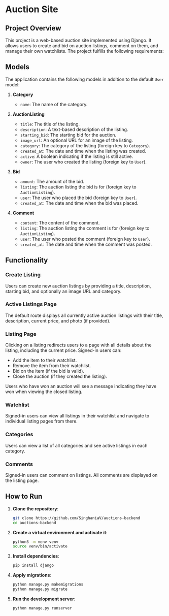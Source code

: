 # Auction Site

## Project Overview

This project is a web-based auction site implemented using Django. It allows users to create and bid on auction listings, comment on them, and manage their own watchlists. The project fulfills the following requirements:

## Models

The application contains the following models in addition to the default `User` model:

1. **Category**
   - `name`: The name of the category.

2. **AuctionListing**
   - `title`: The title of the listing.
   - `description`: A text-based description of the listing.
   - `starting_bid`: The starting bid for the auction.
   - `image_url`: An optional URL for an image of the listing.
   - `category`: The category of the listing (foreign key to `Category`).
   - `created_at`: The date and time when the listing was created.
   - `active`: A boolean indicating if the listing is still active.
   - `owner`: The user who created the listing (foreign key to `User`).

3. **Bid**
   - `amount`: The amount of the bid.
   - `listing`: The auction listing the bid is for (foreign key to `AuctionListing`).
   - `user`: The user who placed the bid (foreign key to `User`).
   - `created_at`: The date and time when the bid was placed.

4. **Comment**
   - `content`: The content of the comment.
   - `listing`: The auction listing the comment is for (foreign key to `AuctionListing`).
   - `user`: The user who posted the comment (foreign key to `User`).
   - `created_at`: The date and time when the comment was posted.

## Functionality

### Create Listing

Users can create new auction listings by providing a title, description, starting bid, and optionally an image URL and category.

### Active Listings Page

The default route displays all currently active auction listings with their title, description, current price, and photo (if provided).

### Listing Page

Clicking on a listing redirects users to a page with all details about the listing, including the current price. Signed-in users can:
- Add the item to their watchlist.
- Remove the item from their watchlist.
- Bid on the item (if the bid is valid).
- Close the auction (if they created the listing).

Users who have won an auction will see a message indicating they have won when viewing the closed listing.

### Watchlist

Signed-in users can view all listings in their watchlist and navigate to individual listing pages from there.

### Categories

Users can view a list of all categories and see active listings in each category.

### Comments

Signed-in users can comment on listings. All comments are displayed on the listing page.

## How to Run

1. **Clone the repository**:
    ```bash
    git clone https://github.com/SinghaniaV/auctions-backend
    cd auctions-backend
    ```

2. **Create a virtual environment and activate it**:
    ```bash
    python3 -m venv venv
    source venv/bin/activate
    ```

3. **Install dependencies**:
    ```bash
    pip install django
    ```

4. **Apply migrations**:
    ```bash
    python manage.py makemigrations
    python manage.py migrate
    ```

5. **Run the development server**:
    ```bash
    python manage.py runserver
    ```
